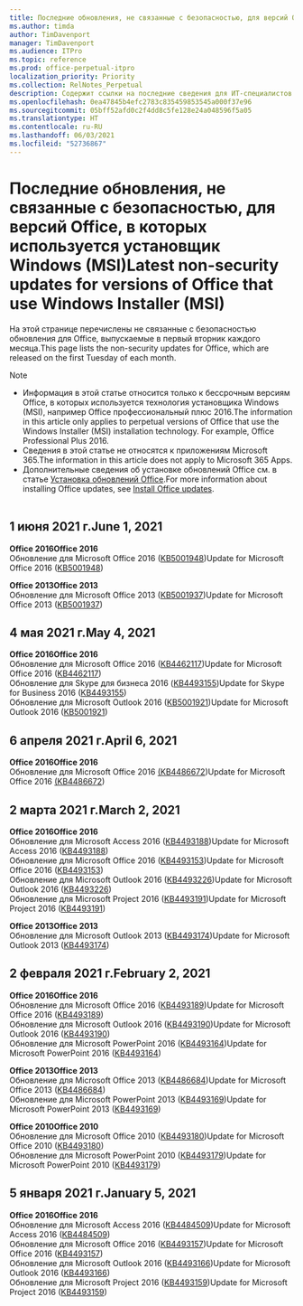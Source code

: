 ```yaml
---
title: Последние обновления, не связанные с безопасностью, для версий Office, в которых используется установщик Windows (MSI)
ms.author: timda
author: TimDavenport
manager: TimDavenport
ms.audience: ITPro
ms.topic: reference
ms.prod: office-perpetual-itpro
localization_priority: Priority
ms.collection: RelNotes_Perpetual
description: Содержит ссылки на последние сведения для ИТ-специалистов об обновлениях, не связанных с безопасностью, для бессрочных версий Office 2016, Office 2013 и Office 2010
ms.openlocfilehash: 0ea47845b4efc2783c835459853545a000f37e96
ms.sourcegitcommit: 05bff52afd0c2f4dd8c5fe128e24a048596f5a05
ms.translationtype: HT
ms.contentlocale: ru-RU
ms.lasthandoff: 06/03/2021
ms.locfileid: "52736867"
---
```

# <a name="latest-non-security-updates-for-versions-of-office-that-use-windows-installer-msi"></a><span data-ttu-id="b4a6f-103">Последние обновления, не связанные с безопасностью, для версий Office, в которых используется установщик Windows (MSI)</span><span class="sxs-lookup"><span data-stu-id="b4a6f-103">Latest non-security updates for versions of Office that use Windows Installer (MSI)</span></span>

<span data-ttu-id="b4a6f-104">На этой странице перечислены не связанные с безопасностью обновления для Office, выпускаемые в первый вторник каждого месяца.</span><span class="sxs-lookup"><span data-stu-id="b4a6f-104">This page lists the non-security updates for Office, which are released on the first Tuesday of each month.</span></span>

> [!NOTE]
> - <span data-ttu-id="b4a6f-p101">Информация в этой статье относится только к бессрочным версиям Office, в которых используется технология установщика Windows (MSI), например Office профессиональный плюс 2016.</span><span class="sxs-lookup"><span data-stu-id="b4a6f-p101">The information in this article only applies to perpetual versions of Office that use the Windows Installer (MSI) installation technology. For example, Office Professional Plus 2016.</span></span>
> - <span data-ttu-id="b4a6f-107">Сведения в этой статье не относятся к приложениям Microsoft 365.</span><span class="sxs-lookup"><span data-stu-id="b4a6f-107">The information in this article does not apply to Microsoft 365 Apps.</span></span>
> - <span data-ttu-id="b4a6f-108">Дополнительные сведения об установке обновлений Office см. в статье [Установка обновлений Office](https://support.office.com/article/2ab296f3-7f03-43a2-8e50-46de917611c5).</span><span class="sxs-lookup"><span data-stu-id="b4a6f-108">For more information about installing Office updates, see [Install Office updates](https://support.office.com/article/2ab296f3-7f03-43a2-8e50-46de917611c5).</span></span>
<br/><br/>

## <a name="june-1-2021"></a><span data-ttu-id="b4a6f-109">1 июня 2021 г.</span><span class="sxs-lookup"><span data-stu-id="b4a6f-109">June 1, 2021</span></span>
<span data-ttu-id="b4a6f-110">**Office 2016**</span><span class="sxs-lookup"><span data-stu-id="b4a6f-110">**Office 2016**</span></span><br/>
<span data-ttu-id="b4a6f-111">Обновление для Microsoft Office 2016 ([KB5001948](https://support.microsoft.com/help/5001948))</span><span class="sxs-lookup"><span data-stu-id="b4a6f-111">Update for Microsoft Office 2016 ([KB5001948](https://support.microsoft.com/help/5001948))</span></span> </br> 

<span data-ttu-id="b4a6f-112">**Office 2013**</span><span class="sxs-lookup"><span data-stu-id="b4a6f-112">**Office 2013**</span></span><br/>
<span data-ttu-id="b4a6f-113">Обновление для Microsoft Office 2013 ([KB5001937](https://support.microsoft.com/help/5001937))</span><span class="sxs-lookup"><span data-stu-id="b4a6f-113">Update for Microsoft Office 2013 ([KB5001937](https://support.microsoft.com/help/5001937))</span></span> </br> 

## <a name="may-4-2021"></a><span data-ttu-id="b4a6f-114">4 мая 2021 г.</span><span class="sxs-lookup"><span data-stu-id="b4a6f-114">May 4, 2021</span></span>
<span data-ttu-id="b4a6f-115">**Office 2016**</span><span class="sxs-lookup"><span data-stu-id="b4a6f-115">**Office 2016**</span></span><br/>
<span data-ttu-id="b4a6f-116">Обновление для Microsoft Office 2016 ([KB4462117](https://support.microsoft.com/help/4462117))</span><span class="sxs-lookup"><span data-stu-id="b4a6f-116">Update for Microsoft Office 2016 ([KB4462117](https://support.microsoft.com/help/4462117))</span></span> </br> <span data-ttu-id="b4a6f-117">Обновление для Skype для бизнеса 2016 ([KB4493155](https://support.microsoft.com/help/4493155))</span><span class="sxs-lookup"><span data-stu-id="b4a6f-117">Update for Skype for Business 2016 ([KB4493155](https://support.microsoft.com/help/4493155))</span></span> </br> <span data-ttu-id="b4a6f-118">Обновление для Microsoft Outlook 2016 ([KB5001921](https://support.microsoft.com/help/5001921))</span><span class="sxs-lookup"><span data-stu-id="b4a6f-118">Update for Microsoft Outlook 2016 ([KB5001921](https://support.microsoft.com/help/5001921))</span></span> </br> 

## <a name="april-6-2021"></a><span data-ttu-id="b4a6f-119">6 апреля 2021 г.</span><span class="sxs-lookup"><span data-stu-id="b4a6f-119">April 6, 2021</span></span>
<span data-ttu-id="b4a6f-120">**Office 2016**</span><span class="sxs-lookup"><span data-stu-id="b4a6f-120">**Office 2016**</span></span><br/>
<span data-ttu-id="b4a6f-121">Обновление для Microsoft Office 2016 [(KB4486672](https://support.microsoft.com/help/4486672))</span><span class="sxs-lookup"><span data-stu-id="b4a6f-121">Update for Microsoft Office 2016 [(KB4486672](https://support.microsoft.com/help/4486672))</span></span> </br> 

## <a name="march-2-2021"></a><span data-ttu-id="b4a6f-122">2 марта 2021 г.</span><span class="sxs-lookup"><span data-stu-id="b4a6f-122">March 2, 2021</span></span>
<span data-ttu-id="b4a6f-123">**Office 2016**</span><span class="sxs-lookup"><span data-stu-id="b4a6f-123">**Office 2016**</span></span><br/>
<span data-ttu-id="b4a6f-124">Обновление для Microsoft Access 2016 ([KB4493188](https://support.microsoft.com/help/4493188))</span><span class="sxs-lookup"><span data-stu-id="b4a6f-124">Update for Microsoft Access 2016 ([KB4493188](https://support.microsoft.com/help/4493188))</span></span> </br> <span data-ttu-id="b4a6f-125">Обновление для Microsoft Office 2016 ([KB4493153](https://support.microsoft.com/help/4493153))</span><span class="sxs-lookup"><span data-stu-id="b4a6f-125">Update for Microsoft Office 2016 ([KB4493153](https://support.microsoft.com/help/4493153))</span></span> </br> <span data-ttu-id="b4a6f-126">Обновление для Microsoft Outlook 2016 ([KB4493226](https://support.microsoft.com/help/4493226))</span><span class="sxs-lookup"><span data-stu-id="b4a6f-126">Update for Microsoft Outlook 2016 ([KB4493226](https://support.microsoft.com/help/4493226))</span></span> </br> <span data-ttu-id="b4a6f-127">Обновление для Microsoft Project 2016 ([KB4493191](https://support.microsoft.com/help/4493191))</span><span class="sxs-lookup"><span data-stu-id="b4a6f-127">Update for Microsoft Project 2016 ([KB4493191](https://support.microsoft.com/help/4493191))</span></span> </br> 


<span data-ttu-id="b4a6f-128">**Office 2013**</span><span class="sxs-lookup"><span data-stu-id="b4a6f-128">**Office 2013**</span></span><br/>
<span data-ttu-id="b4a6f-129">Обновление для Microsoft Outlook 2013 ([KB4493174](https://support.microsoft.com/help/4493174))</span><span class="sxs-lookup"><span data-stu-id="b4a6f-129">Update for Microsoft Outlook 2013 ([KB4493174](https://support.microsoft.com/help/4493174))</span></span> </br> 


## <a name="february-2-2021"></a><span data-ttu-id="b4a6f-130">2 февраля 2021 г.</span><span class="sxs-lookup"><span data-stu-id="b4a6f-130">February 2, 2021</span></span>
<span data-ttu-id="b4a6f-131">**Office 2016**</span><span class="sxs-lookup"><span data-stu-id="b4a6f-131">**Office 2016**</span></span><br/>
<span data-ttu-id="b4a6f-132">Обновление для Microsoft Office 2016 ([KB4493189](https://support.microsoft.com/help/4493189))</span><span class="sxs-lookup"><span data-stu-id="b4a6f-132">Update for Microsoft Office 2016 ([KB4493189](https://support.microsoft.com/help/4493189))</span></span> </br> <span data-ttu-id="b4a6f-133">Обновление для Microsoft Outlook 2016 ([KB4493190](https://support.microsoft.com/help/4493190))</span><span class="sxs-lookup"><span data-stu-id="b4a6f-133">Update for Microsoft Outlook 2016 ([KB4493190](https://support.microsoft.com/help/4493190))</span></span> </br> <span data-ttu-id="b4a6f-134">Обновление для Microsoft PowerPoint 2016 ([KB4493164](https://support.microsoft.com/help/4493164))</span><span class="sxs-lookup"><span data-stu-id="b4a6f-134">Update for Microsoft PowerPoint 2016 ([KB4493164](https://support.microsoft.com/help/4493164))</span></span> </br> 

<span data-ttu-id="b4a6f-135">**Office 2013**</span><span class="sxs-lookup"><span data-stu-id="b4a6f-135">**Office 2013**</span></span><br/>
<span data-ttu-id="b4a6f-136">Обновление для Microsoft Office 2013 ([KB4486684](https://support.microsoft.com/help/4486684))</span><span class="sxs-lookup"><span data-stu-id="b4a6f-136">Update for Microsoft Office 2013 ([KB4486684](https://support.microsoft.com/help/4486684))</span></span> </br>
<span data-ttu-id="b4a6f-137">Обновление для Microsoft PowerPoint 2013 ([KB4493169](https://support.microsoft.com/help/4493169))</span><span class="sxs-lookup"><span data-stu-id="b4a6f-137">Update for Microsoft PowerPoint 2013 ([KB4493169](https://support.microsoft.com/help/4493169))</span></span> </br>

<span data-ttu-id="b4a6f-138">**Office 2010**</span><span class="sxs-lookup"><span data-stu-id="b4a6f-138">**Office 2010**</span></span><br/>
<span data-ttu-id="b4a6f-139">Обновление для Microsoft Office 2010 ([KB4493180](https://support.microsoft.com/help/4493180))</span><span class="sxs-lookup"><span data-stu-id="b4a6f-139">Update for Microsoft Office 2010 ([KB4493180](https://support.microsoft.com/help/4493180))</span></span> </br>
<span data-ttu-id="b4a6f-140">Обновление для Microsoft PowerPoint 2010 ([KB4493179](https://support.microsoft.com/help/4493179))</span><span class="sxs-lookup"><span data-stu-id="b4a6f-140">Update for Microsoft PowerPoint 2010 ([KB4493179](https://support.microsoft.com/help/4493179))</span></span></br>


## <a name="january-5-2021"></a><span data-ttu-id="b4a6f-141">5 января 2021 г.</span><span class="sxs-lookup"><span data-stu-id="b4a6f-141">January 5, 2021</span></span>
<span data-ttu-id="b4a6f-142">**Office 2016**</span><span class="sxs-lookup"><span data-stu-id="b4a6f-142">**Office 2016**</span></span></br>
<span data-ttu-id="b4a6f-143">Обновление для Microsoft Access 2016 ([KB4484509](https://support.microsoft.com/help/4484509))</span><span class="sxs-lookup"><span data-stu-id="b4a6f-143">Update for Microsoft Access 2016 ([KB4484509](https://support.microsoft.com/help/4484509))</span></span> </br>
<span data-ttu-id="b4a6f-144">Обновление для Microsoft Office 2016 ([KB4493157](https://support.microsoft.com/help/4493157))</span><span class="sxs-lookup"><span data-stu-id="b4a6f-144">Update for Microsoft Office 2016 ([KB4493157](https://support.microsoft.com/help/4493157))</span></span> </br>
<span data-ttu-id="b4a6f-145">Обновление для Microsoft Outlook 2016 ([KB4493166](https://support.microsoft.com/help/4493166))</span><span class="sxs-lookup"><span data-stu-id="b4a6f-145">Update for Microsoft Outlook 2016 ([KB4493166](https://support.microsoft.com/help/4493166))</span></span> </br>
<span data-ttu-id="b4a6f-146">Обновление для Microsoft Project 2016 ([KB4493159](https://support.microsoft.com/help/4493159))</span><span class="sxs-lookup"><span data-stu-id="b4a6f-146">Update for Microsoft Project 2016 ([KB4493159](https://support.microsoft.com/help/4493159))</span></span> </br>



</br>